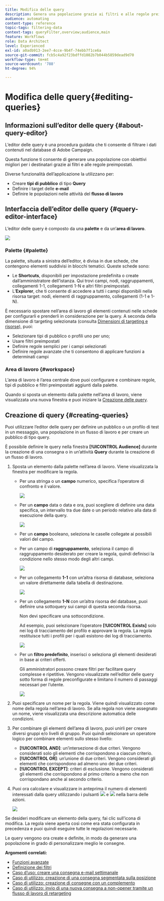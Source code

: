 ```yaml
---
title: Modifica delle query
description: Genera una popolazione grazie ai filtri e alle regole preimpostati.
audience: automating
content-type: reference
topic-tags: filtering-data
context-tags: queryFilter,overview;audience,main
feature: Workflows
role: Data Architect
level: Experienced
exl-id: a0adb913-2ee7-4cce-9b4f-74ebb7f1ce6a
source-git-commit: fcb5c4a92f23bdffd1082b7b044b5859dead9d70
workflow-type: tm+mt
source-wordcount: '788'
ht-degree: 94%

---
```


# Modifica delle query{#editing-queries}

## Informazioni sull’editor delle query {#about-query-editor}

L’editor delle query è una procedura guidata che ti consente di filtrare i dati contenuti nel database di Adobe Campaign.

Questa funzione ti consente di generare una popolazione con obiettivi migliori per i destinatari grazie ai filtri e alle regole preimpostati.

Diverse funzionalità dell’applicazione la utilizzano per:

* Creare **tipi di pubblico** di tipo **Query**
* Definire i target delle **e-mail**
* Definire le popolazioni nelle attività del **flusso di lavoro**

## Interfaccia dell’editor delle query {#query-editor-interface}

L’editor delle query è composto da una **palette** e da un’**area di lavoro**.

![](assets/query_editor_overview.png)

### Palette {#palette}

La palette, situata a sinistra dell’editor, è divisa in due schede, che contengono elementi suddivisi in blocchi tematici. Queste schede sono:

* Le **Shortcuts**, disponibili per impostazione predefinita o create dall’amministratore dell’istanza. Qui trovi campi, nodi, raggruppamenti, collegamenti 1-1, collegamenti 1-N e altri filtri preimpostati.
* L’**Explorer**, che ti consente di accedere a tutti i campi disponibili nella risorsa target: nodi, elementi di raggruppamento, collegamenti (1-1 e 1-N).

È necessario spostare nell’area di lavoro gli elementi contenuti nelle schede per configurarli e prenderli in considerazione per la query. A seconda della dimensione di targeting selezionata (consulta [Dimensioni di targeting e risorse](../../automating/using/query.md#targeting-dimensions-and-resources)), puoi:

* Selezionare tipi di pubblico o profili uno per uno;
* Usare filtri preimpostati
* Definire regole semplici per i campi selezionati
* Definire regole avanzate che ti consentono di applicare funzioni a determinati campi

### Area di lavoro {#workspace}

L’area di lavoro è l’area centrale dove puoi configurare e combinare regole, tipi di pubblico e filtri preimpostati aggiunti dalla palette.

Quando si sposta un elemento dalla palette nell’area di lavoro, viene visualizzata una nuova finestra e puoi iniziare la [Creazione delle query](#creating-queries).

## Creazione di query {#creating-queries}

Puoi utilizzare l’editor delle query per definire un pubblico o un profilo di test in un messaggio, una popolazione in un flusso di lavoro e per creare un pubblico di tipo query.

È possibile definire le query nella finestra **[!UICONTROL Audience]** durante la creazione di una consegna o in un’attività **Query** durante la creazione di un flusso di lavoro.

1. Sposta un elemento dalla palette nell’area di lavoro. Viene visualizzata la finestra per modificare la regola.

   * Per una stringa o un **campo** numerico, specifica l’operatore di confronto e il valore.

     ![](assets/query_editor_audience_definition2.png)

   * Per un **campo** data o data e ora, puoi scegliere di definire una data specifica, un intervallo tra due date o un periodo relativo alla data di esecuzione della query.

     ![](assets/query_editor_date_field.png)

   * Per un **campo** booleano, seleziona le caselle collegate ai possibili valori del campo.
   * Per un campo di **raggruppamento**, seleziona il campo di raggruppamento desiderato per creare la regola, quindi definisci la condizione nello stesso modo degli altri campi.

     ![](assets/query_editor_audience_definition4.png)

   * Per un collegamento **1-1** con un’altra risorsa di database, seleziona un valore direttamente dalla tabella di destinazione.

     ![](assets/query_editor_audience_definition5.png)

   * Per un collegamento **1-N** con un’altra risorsa del database, puoi definire una sottoquery sui campi di questa seconda risorsa.

     Non devi specificare una sottocondizione.

     Ad esempio, puoi selezionare l’operatore **[!UICONTROL Exists]** solo nei log di tracciamento del profilo e approvare la regola. La regola restituisce tutti i profili per i quali esistono dei log di tracciamento.

     ![](assets/query_editor_audience_definition6.png)

   * Per un **filtro predefinito**, inserisci o seleziona gli elementi desiderati in base ai criteri offerti.

     Gli amministratori possono creare filtri per facilitare query complesse e ripetitive. Vengono visualizzate nell’editor delle query sotto forma di regole preconfigurate e limitano il numero di passaggi necessari per l’utente.

     ![](assets/query-editor_filter_email-audience_filter.png)

1. Puoi specificare un nome per la regola. Viene quindi visualizzato come nome della regola nell’area di lavoro. Se alla regola non viene assegnato un nome, viene visualizzata una descrizione automatica delle condizioni.
1. Per combinare gli elementi dell’area di lavoro, puoi unirli per creare diversi gruppi e/o livelli di gruppo. Puoi quindi selezionare un operatore logico per combinare elementi sullo stesso livello:

   * **[!UICONTROL AND]**: un’intersezione di due criteri. Vengono considerati solo gli elementi che corrispondono a ciascun criterio.
   * **[!UICONTROL OR]**: un’unione di due criteri. Vengono considerati gli elementi che corrispondono ad almeno uno dei due criteri.
   * **[!UICONTROL EXCEPT]**: criteri di esclusione. Vengono considerati gli elementi che corrispondono al primo criterio a meno che non corrispondano anche al secondo criterio.

1. Puoi ora calcolare e visualizzare in anteprima il numero di elementi interessati dalla query utilizzando i pulsanti ![](assets/count.png) e ![](assets/preview.png) nella barra delle azioni.

   ![](assets/query_editor_combining_rules.png)

Se desideri modificare un elemento della query, fai clic sull’icona di modifica. La regola viene aperta così come era stata configurata in precedenza e puoi quindi eseguire tutte le regolazioni necessarie.

Le query vengono ora create e definite, in modo da generare una popolazione in grado di personalizzare meglio le consegne.

**Argomenti correlati:**

* [Funzioni avanzate](../../automating/using/advanced-expression-editing.md)
* [Definizione dei filtri](../../developing/using/configuring-filter-definition.md)
* [Caso d’uso: creare una consegna e-mail settimanale](../../automating/using/workflow-weekly-offer.md)
* [Caso di utilizzo: creazione di una consegna segmentata sulla posizione](../../automating/using/workflow-segmentation-location.md)
* [Caso di utilizzo: creazione di consegne con un complemento](../../automating/using/workflow-created-query-with-complement.md)
* [Caso di utilizzo: invio di una nuova consegna a non-opener tramite un flusso di lavoro di retargeting](../../automating/using/workflow-cross-channel-retargeting.md)

